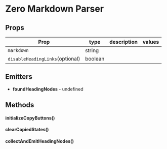 # Zero Markdown Parser




## Props

| Prop | type | description | values |
| ---- | ---- | ----------- | ------ |
| `markdown` | string |  |  |
| `disableHeadingLinks`<span>(optional)</span> | boolean |  |  |

## Emitters


 - **foundHeadingNodes** - undefined

## Methods

#### initializeCopyButtons()

#### clearCopiedStates()

#### collectAndEmitHeadingNodes()
